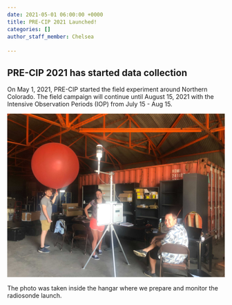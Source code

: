 ```yaml
---
date: 2021-05-01 06:00:00 +0000
title: PRE-CIP 2021 Launched!
categories: []
author_staff_member: Chelsea

---
```

## PRE-CIP 2021 has started data collection

On May 1, 2021, PRE-CIP started the field experiment around Northern Colorado. The field campaign will continue until August 15, 2021 with the Intensive Observation Periods (IOP) from July 15 - Aug 15. 

![](/images/pre-cip-soundinghangar.jpg)

The photo was taken inside the hangar where we prepare and monitor the radiosonde launch.